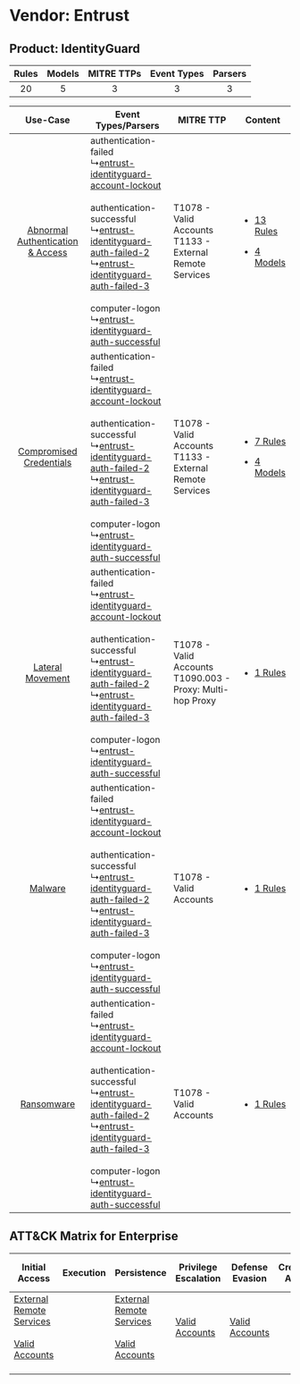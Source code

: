 Vendor: Entrust
===============
Product: IdentityGuard
----------------------
| Rules | Models | MITRE TTPs | Event Types | Parsers |
|:-----:|:------:|:----------:|:-----------:|:-------:|
|  20   |   5    |     3      |      3      |    3    |

|    Use-Case    | Event Types/Parsers    | MITRE TTP    | Content    |
|:----:| ---- | ---- | ---- |
| [Abnormal Authentication & Access](../../../UseCases/uc_abnormal_authentication_&_access.md) |  authentication-failed<br> ↳[entrust-identityguard-account-lockout](Ps/pC_entrustidentityguardaccountlockout.md)<br><br> authentication-successful<br> ↳[entrust-identityguard-auth-failed-2](Ps/pC_entrustidentityguardauthfailed2.md)<br> ↳[entrust-identityguard-auth-failed-3](Ps/pC_entrustidentityguardauthfailed3.md)<br><br> computer-logon<br> ↳[entrust-identityguard-auth-successful](Ps/pC_entrustidentityguardauthsuccessful.md)<br> | T1078 - Valid Accounts<br>T1133 - External Remote Services<br>   | [<ul><li>13 Rules</li></ul><ul><li>4 Models</li></ul>](RM/r_m_entrust_identityguard_Abnormal_Authentication_&_Access.md) |
|          [Compromised Credentials](../../../UseCases/uc_compromised_credentials.md)          |  authentication-failed<br> ↳[entrust-identityguard-account-lockout](Ps/pC_entrustidentityguardaccountlockout.md)<br><br> authentication-successful<br> ↳[entrust-identityguard-auth-failed-2](Ps/pC_entrustidentityguardauthfailed2.md)<br> ↳[entrust-identityguard-auth-failed-3](Ps/pC_entrustidentityguardauthfailed3.md)<br><br> computer-logon<br> ↳[entrust-identityguard-auth-successful](Ps/pC_entrustidentityguardauthsuccessful.md)<br> | T1078 - Valid Accounts<br>T1133 - External Remote Services<br>   | [<ul><li>7 Rules</li></ul><ul><li>4 Models</li></ul>](RM/r_m_entrust_identityguard_Compromised_Credentials.md)    |
|    [Lateral Movement](../../../UseCases/uc_lateral_movement.md)    |  authentication-failed<br> ↳[entrust-identityguard-account-lockout](Ps/pC_entrustidentityguardaccountlockout.md)<br><br> authentication-successful<br> ↳[entrust-identityguard-auth-failed-2](Ps/pC_entrustidentityguardauthfailed2.md)<br> ↳[entrust-identityguard-auth-failed-3](Ps/pC_entrustidentityguardauthfailed3.md)<br><br> computer-logon<br> ↳[entrust-identityguard-auth-successful](Ps/pC_entrustidentityguardauthsuccessful.md)<br> | T1078 - Valid Accounts<br>T1090.003 - Proxy: Multi-hop Proxy<br> | [<ul><li>1 Rules</li></ul>](RM/r_m_entrust_identityguard_Lateral_Movement.md)    |
|    [Malware](../../../UseCases/uc_malware.md)    |  authentication-failed<br> ↳[entrust-identityguard-account-lockout](Ps/pC_entrustidentityguardaccountlockout.md)<br><br> authentication-successful<br> ↳[entrust-identityguard-auth-failed-2](Ps/pC_entrustidentityguardauthfailed2.md)<br> ↳[entrust-identityguard-auth-failed-3](Ps/pC_entrustidentityguardauthfailed3.md)<br><br> computer-logon<br> ↳[entrust-identityguard-auth-successful](Ps/pC_entrustidentityguardauthsuccessful.md)<br> | T1078 - Valid Accounts<br>    | [<ul><li>1 Rules</li></ul>](RM/r_m_entrust_identityguard_Malware.md)    |
|    [Ransomware](../../../UseCases/uc_ransomware.md)    |  authentication-failed<br> ↳[entrust-identityguard-account-lockout](Ps/pC_entrustidentityguardaccountlockout.md)<br><br> authentication-successful<br> ↳[entrust-identityguard-auth-failed-2](Ps/pC_entrustidentityguardauthfailed2.md)<br> ↳[entrust-identityguard-auth-failed-3](Ps/pC_entrustidentityguardauthfailed3.md)<br><br> computer-logon<br> ↳[entrust-identityguard-auth-successful](Ps/pC_entrustidentityguardauthsuccessful.md)<br> | T1078 - Valid Accounts<br>    | [<ul><li>1 Rules</li></ul>](RM/r_m_entrust_identityguard_Ransomware.md)    |

ATT&CK Matrix for Enterprise
----------------------------
| Initial Access                                                                                                                                   | Execution | Persistence                                                                                                                                      | Privilege Escalation                                                | Defense Evasion                                                     | Credential Access | Discovery | Lateral Movement | Collection | Command and Control                                                                                                                       | Exfiltration | Impact |
| ------------------------------------------------------------------------------------------------------------------------------------------------ | --------- | ------------------------------------------------------------------------------------------------------------------------------------------------ | ------------------------------------------------------------------- | ------------------------------------------------------------------- | ----------------- | --------- | ---------------- | ---------- | ----------------------------------------------------------------------------------------------------------------------------------------- | ------------ | ------ |
| [External Remote Services](https://attack.mitre.org/techniques/T1133)<br><br>[Valid Accounts](https://attack.mitre.org/techniques/T1078)<br><br> |           | [External Remote Services](https://attack.mitre.org/techniques/T1133)<br><br>[Valid Accounts](https://attack.mitre.org/techniques/T1078)<br><br> | [Valid Accounts](https://attack.mitre.org/techniques/T1078)<br><br> | [Valid Accounts](https://attack.mitre.org/techniques/T1078)<br><br> |                   |           |                  |            | [Proxy: Multi-hop Proxy](https://attack.mitre.org/techniques/T1090/003)<br><br>[Proxy](https://attack.mitre.org/techniques/T1090)<br><br> |              |        |